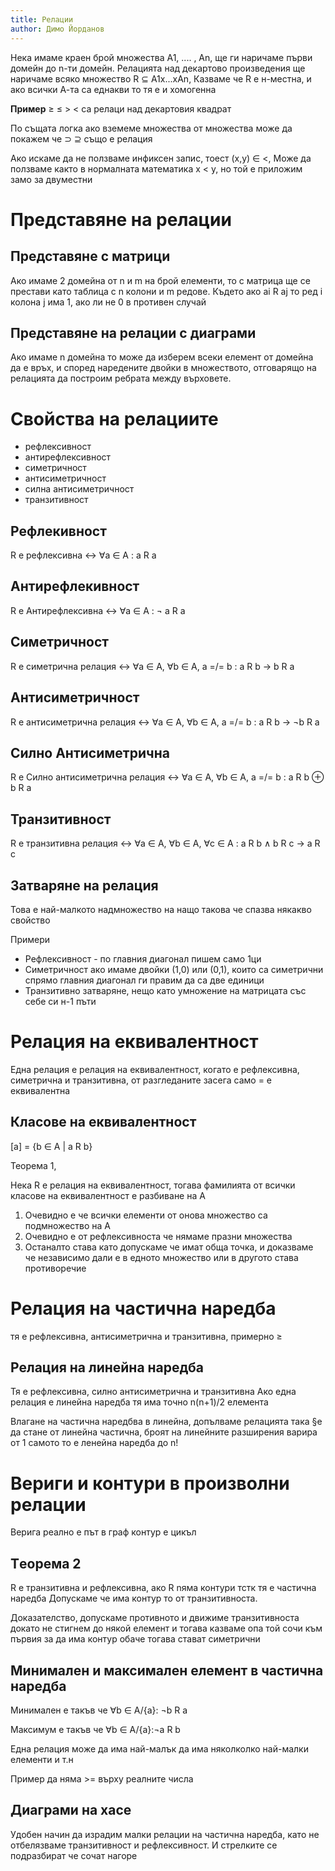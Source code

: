 ```yaml
---
title: Релации
author: Димо Йорданов
---
```


Нека имаме краен брой множества А1, .... , Аn, ще ги наричаме първи домейн до n-ти домейн. Релацията над декартово произведения ще наричаме всяко множество R ⊆ A1x...xAn, Казваме че R е н-местна, и ако всички А-та са еднакви то тя е и хомогенна

**Пример**
≥ ≤ > < са релаци над декартовия квадрат

По същата логка ако вземеме множества от множества може да покажем че ⊃ ⊇ също е релация

Ако искаме да не ползваме инфиксен запис, тоест (x,y) ∈ <, Може да ползваме както в нормалната математика x < y, но той е приложим замо за двуместни

# Представяне на релации
## Представяне с матрици
Ако имаме 2 домейна от n и m на брой елементи, то с матрица ще се престави като таблица с n колони и m редове. Където ако ai R aj то ред i колона j има 1, ако ли не 0 в противен случай
## Представяне на релации с диаграми
Ако имаме n домейна то може да изберем всеки елемент от домейна да е връх, и според наредените двойки в множеството, отговарящо на релацията да построим ребрата между върховете.

# Свойства на релациите
- рефлексивност
- антирефлексивност
- симетричност
- антисиметричност
- силна антисиметричност
- транзитивност

## Рефлекивност
R е рефлексивна ↔ ∀a ∈ A : a R a

## Антирефлекивност
R е Антирефлексивна ↔ ∀a ∈ A : ¬ a R a

## Симетричност
R е симетрична релация ↔ ∀a ∈ A, ∀b ∈ A, a =/= b : a R b → b R a

## Антисиметричност
R е антисиметрична релация ↔ ∀a ∈ A, ∀b ∈ A, a =/= b : a R b → ¬b R a

## Силно Антисиметрична
R е Силно антисиметрична релация ↔ ∀a ∈ A, ∀b ∈ A, a =/= b : a R b ⊕ b R a

## Транзитивност
R е транзитивна релация ↔ ∀a ∈ A, ∀b ∈ A, ∀c ∈ A : a R b ∧ b R c → a R c

## Затваряне на релация
Това е най-малкото надмножество на нащо такова че спазва някакво свойство

Примери
- Рефлексивност - по главния диагонал пишем само 1ци
- Симетричност ако имаме двойки (1,0) или (0,1), които са симетрични спрямо главния диагонал ги правим да са две единици
- Транзитивно затваряне, нещо като умножение на матрицата със себе си н-1 пъти

# Релация на еквивалентност
Една релация е релация на еквивалентност, когато е рефлексивна, симетрична и транзитивна, от разгледаните засега само = е еквивалентна
## Класове на еквивалентност
\[a\] = {b ∈ A | a R b}

Теорема 1, 

Нека R е релация на еквивалентност, тогава фамилията от всички класове на еквивалентност е разбиване на А

1. Очевидно е че всички елементи от онова множество са подмножество на А
2. Очевидно е от рефлексивноста че нямаме празни множества
3. Останалто става като допускаме че имат обща точка, и доказваме че независимо дали е в едното множество или в другото става противоречие

# Релация на частична наредба
тя е рефлексивна, антисиметрична и транзитивна, примерно ≥
## Релация на линейна наредба
Тя е рефлексивна, силно антисиметрична и транзитивна
Ако една релация е линейна наредба тя има точно n(n+1)/2 елемента

Влагане на частична наредбва в линейна, допълваме релацията така §е да стане от линейна частична, броят на линейните разширения варира от 1 самото то е ленейна наредба до n!

# Вериги и контури в произволни релации
Верига реално е път в граф
контур е цикъл

## Tеорема 2
R е транзитивна и рефлексивна, ако R nяма контури тстк тя е частична наредба
Допускаме че има контур то от транзитивноста.

Доказателство, допускаме противното и движиме транзитивноста докато не стигнем до някой елемент и тогава казваме опа той сочи към първия за да има контур обаче тогава стават симетрични

## Mинимален и максимален елемент в частична наредба

Минимален е такъв че ∀b ∈ A/{a}: ¬b R a

Mаксимум е такъв че ∀b ∈ A/{a}:¬a R b

Една релация може да има най-малък да има няколколко най-малки елементи и т.н

Пример да няма >= върху реалните числа


## Диаграми на хасе

Удобен начин да израдим малки релации на частична наредба, като не отбелязваме транзитивност и рефлексивност. И стрелките се подразбират че сочат нагоре
